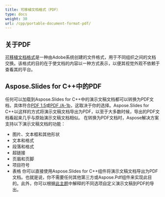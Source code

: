 ```yaml
---
title: 可移植文档格式（PDF）
type: docs
weight: 30
url: /cpp/portable-document-format-pdf/
---
```


## **关于PDF**
[可移植文档格式](https://en.wikipedia.org/wiki/PDF)是一种由Adobe系统创建的文件格式，用于不同组织之间的文档交换。该格式的目的在于使文档的内容以一种方式表示，以便其视觉外观不依赖于查看其的平台。
## **Aspose.Slides for C++中的PDF**
任何可以加载到Aspose.Slides for C++中的演示文稿文档都可以转换为PDF文档，具体符合[PDF 1.5](https://en.wikipedia.org/wiki/PDF/A)或[PDF /A-1b](https://en.wikipedia.org/wiki/PDF/A)，这取决于你的选择。Aspose.Slides for C++以这样的方式将演示文稿文档导出为PDF，以至于大多数时候，导出的PDF文档看起来几乎与原始演示文稿文档相似。
在转换为PDF文档时，Aspose解决方案支持以下演示文稿文档的功能：

- 图片、文本框和其他形状
- 文本和格式
- 段落和格式
- 超链接
- 页眉和页脚
- 项目符号
- 表格
  你可以直接使用Aspose.Slides for C++组件将演示文稿文档导出为PDF文档。也就是说，你不需要任何其他第三方或Aspose.Pdf组件来实现此目的。此外，你可以根据[此主题](http://docs.aspose.com/display/slidesnet/Converting+to+PDF+File)中解释的不同选项自定义演示文稿到PDF的导出。